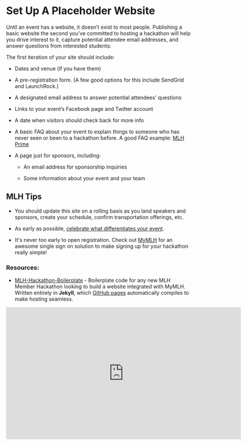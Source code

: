 # Set Up A Placeholder Website

Until an event has a website, it doesn’t exist to most people. Publishing a basic website the second you’ve committed to hosting a hackathon will help you drive interest to it, capture potential attendee email addresses, and answer questions from interested students:

The first iteration of your site should include:

* Dates and venue (if you have them)

* A pre-registration form. (A few good options for this include SendGrid and LaunchRock.)

* A designated email address to answer potential attendees’ questions

* Links to your event’s Facebook page and Twitter account

* A date when visitors should check back for more info
    
* A basic FAQ about your event to explain things to someone who has never seen or been to a hackathon before. A good FAQ example: [MLH Prime](http://prime.mlh.io/#faqs)

* A page just for sponsors, including:

    * An email address for sponsorship inquiries
    
    * Some information about your event and your team

## MLH Tips

* You should update this site on a rolling basis as you land speakers and sponsors, create your schedule, confirm transportation offerings, etc.

* As early as possible, [celebrate what differentiates your event](http://guide.mlh.io/Organizer-Timeline/2-Months-Before/Promote-Your-Event.html).

* It's never too early to open registration. Check out [MyMLH](http://my.mlh.io) for an awesome single sign on solution to make signing up for your hackathon really simple! 
 
### Resources:

* [MLH-Hackathon-Boilerplate](https://github.com/MLH/mlh-hackathon-boilerplate) - Boilerplate code for any new MLH Member Hackathon looking to build a website integrated with MyMLH. Written entirely in **Jekyll**, which [GitHub pages](https://pages.github.com/) automatically compiles to make hosting seamless. 

<iframe width="640" height="360" src="https://www.youtube.com/embed/ukSrPm1Zews" frameborder="0" allowfullscreen="allowfullscreen"></iframe>
